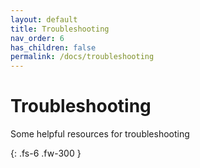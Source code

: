 ```yaml
---
layout: default
title: Troubleshooting
nav_order: 6
has_children: false
permalink: /docs/troubleshooting
---
```


# Troubleshooting

Some helpful resources for troubleshooting

{: .fs-6 .fw-300 }
